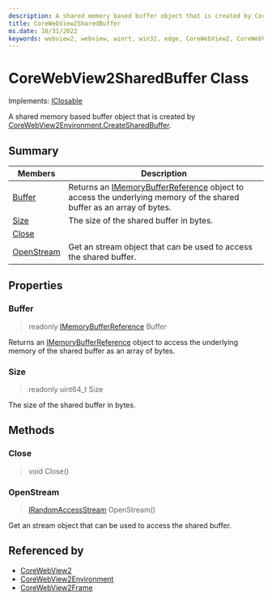 ```yaml
---
description: A shared memory based buffer object that is created by CoreWebView2Environment.CreateSharedBuffer.
title: CoreWebView2SharedBuffer
ms.date: 10/31/2022
keywords: webview2, webview, winrt, win32, edge, CoreWebView2, CoreWebView2Controller, browser control, edge html, CoreWebView2SharedBuffer
---
```


# CoreWebView2SharedBuffer Class

Implements: [IClosable](/uwp/api/Windows.Foundation.IClosable)

A shared memory based buffer object that is created by [CoreWebView2Environment.CreateSharedBuffer](corewebview2environment.md#createsharedbuffer).

## Summary

Members|Description
--|--
[Buffer](#buffer) | Returns an [IMemoryBufferReference](/uwp/api/Windows.Foundation.IMemoryBufferReference) object to access the underlying memory of the shared buffer as an array of bytes.
[Size](#size) | The size of the shared buffer in bytes.
[Close](#close) | 
[OpenStream](#openstream) | Get an stream object that can be used to access the shared buffer.

## Properties

### Buffer

> readonly  [IMemoryBufferReference](/uwp/api/Windows.Foundation.IMemoryBufferReference) Buffer

Returns an [IMemoryBufferReference](/uwp/api/Windows.Foundation.IMemoryBufferReference) object to access the underlying memory of the shared buffer as an array of bytes.

### Size

> readonly  uint64_t Size

The size of the shared buffer in bytes.



## Methods

### Close

> void Close()



### OpenStream

> [IRandomAccessStream](/uwp/api/Windows.Storage.Streams.IRandomAccessStream) OpenStream()

Get an stream object that can be used to access the shared buffer.






## Referenced by

- [CoreWebView2](corewebview2.md)
- [CoreWebView2Environment](corewebview2environment.md)
- [CoreWebView2Frame](corewebview2frame.md)
